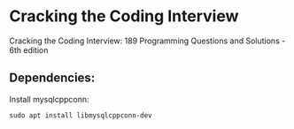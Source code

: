 # Cracking the Coding Interview
Cracking the Coding Interview: 189 Programming Questions and Solutions - 6th edition
## Dependencies:
Install mysqlcppconn: 
```
sudo apt install libmysqlcppconn-dev
```
